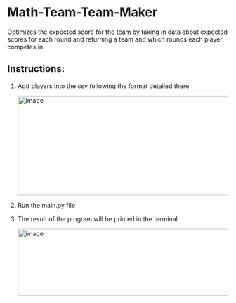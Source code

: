 # Math-Team-Team-Maker
Optimizes the expected score for the team by taking in data about expected scores for each round and returning a team and which rounds each player competes in.

## Instructions: ##
1. Add players into the csv following the format detailed there

    <img width="855" height="226" alt="image" src="https://github.com/user-attachments/assets/4099a7e8-add9-40bf-9ce1-d7a73a197258" />

1. Run the main.py file
1. The result of the program will be printed in the terminal

   <img width="860" height="152" alt="image" src="https://github.com/user-attachments/assets/ce7aa2ea-a020-4eab-93aa-95c35bc22e16" />
